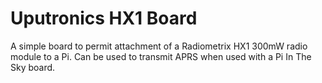 <!--
---
name: Uputronics Pi HX1 Expansion Board 
class: board
type: Radio
formfactor: HAT
manufacturer: Uputronics
description: HX1 Expansion board for Raspberry Pi
url: http://www.pi-in-the-sky.com/
buy: https://store.uputronics.com/index.php?route=product/product&path=61&product_id=91
github: https://github.com/piinthesky
schematic: https://github.com/PiInTheSky/pits-hardware/blob/master/pits_hx1_v1.0.pdf
image: 'uputronics-hx1.png'
pincount: 40
eeprom: no
power:
  '1':
  '2':
ground:
  '6':
  '9':
  '14':
  '20':
  '25':
  '30':
  '34':
  '39':
pin:
  '12':
    name: HX1 TXD 
  '16':
    name: HX1 ENABLE
-->
# Uputronics HX1 Board

A simple board to permit attachment of a Radiometrix HX1 300mW radio module to a Pi. Can be used to transmit APRS when used with a Pi In The Sky board.
